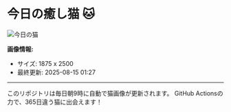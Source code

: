 # 今日の癒し猫 🐱

![今日の猫](https://cdn2.thecatapi.com/images/ac7.jpg)

**画像情報:**
- サイズ: 1875 x 2500
- 最終更新: 2025-08-15 01:27

---

このリポジトリは毎日朝9時に自動で猫画像が更新されます。
GitHub Actionsの力で、365日違う猫に出会えます！
